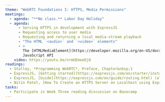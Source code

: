 ```yaml
---
theme: "WebRTC Foundations I: HTTPS, Media Permissions"
meetings:
  - agenda: "**No class.** Labor Day Holiday"
  - agenda:
      - Serving HTTPS in development with ExpressJS
      - Requesting access to user media
      - Requesting and returning a local media-stream playback
      - "The HTML `<audio>` and `<video>` elements"
      - >
        The [HTMLMediaElement](https://developer.mozilla.org/en-US/docs/Web/API/HTMLMediaElement)
        JavaScript API
    video: https://youtu.be/nrmUEmeeDj8
readings:
  - Stolley, *Programming WebRTC*, Preface, Chapter&nbsp;1
  - ExpressJS, [Getting started](https://expressjs.com/en/starter/installing.html)
  - ExpressJS, [Guide](https://expressjs.com/en/guide/routing.html) (all sections)
  - Nitin Patel, [How To Create an HTTPS Server on Localhost using Express](https://medium.com/@nitinpatel_20236/how-to-create-an-https-server-on-localhost-using-express-366435d61f28)
tasks:
  - Participate in Week Three reading discussion on Basecamp
---
```

